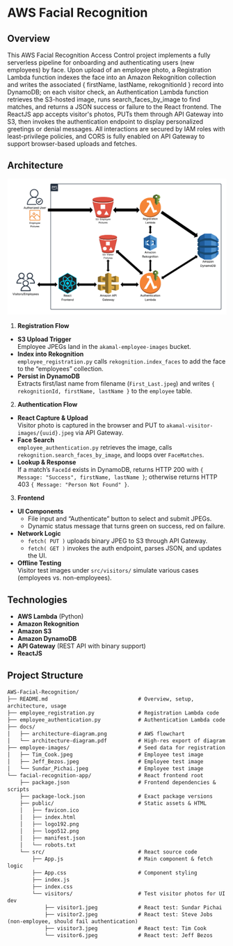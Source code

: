 # AWS Facial Recognition




## Overview  
This AWS Facial Recognition Access Control project implements a fully serverless pipeline for onboarding and authenticating users (new employees) by face. Upon upload of an employee photo, a Registration Lambda function indexes the face into an Amazon Rekognition collection and writes the associated { firstName, lastName, rekognitionId } record into DynamoDB; on each visitor check, an Authentication Lambda function retrieves the S3-hosted image, runs search_faces_by_image to find matches, and returns a JSON success or failure to the React frontend. The ReactJS app accepts visitor's photos, PUTs them through API Gateway into S3, then invokes the authentication endpoint to display personalized greetings or denial messages. All interactions are secured by IAM roles with least-privilege policies, and CORS is fully enabled on API Gateway to support browser-based uploads and fetches.  

## Architecture  
![Architecture Diagram](docs/architecture-diagram.png)  

1. **Registration Flow**  
- **S3 Upload Trigger**  
  Employee JPEGs land in the `akamal-employee-images` bucket.  
- **Index into Rekognition**  
  `employee_registration.py` calls `rekognition.index_faces` to add the face to the “employees” collection.  
- **Persist in DynamoDB**  
  Extracts first/last name from filename (`First_Last.jpeg`) and writes `{ rekognitionId, firstName, lastName }` to the `employee` table. 

2. **Authentication Flow**  
- **React Capture & Upload**  
  Visitor photo is captured in the browser and PUT to `akamal-visitor-images/{uuid}.jpeg` via API Gateway.  
- **Face Search**  
  `employee_authentication.py` retrieves the image, calls `rekognition.search_faces_by_image`, and loops over `FaceMatches`.  
- **Lookup & Response**  
  If a match’s `FaceId` exists in DynamoDB, returns HTTP 200 with `{ Message: "Success", firstName, lastName }`; otherwise returns HTTP 403 `{ Message: "Person Not Found" }`.
  
3. **Frontend**  
- **UI Components**  
  - File input and “Authenticate” button to select and submit JPEGs.  
  - Dynamic status message that turns green on success, red on failure.  
- **Network Logic**  
  - `fetch( PUT )` uploads binary JPEG to S3 through API Gateway.  
  - `fetch( GET )` invokes the auth endpoint, parses JSON, and updates the UI.  
- **Offline Testing**  
  Visitor test images under `src/visitors/` simulate various cases (employees vs. non-employees).
   

## Technologies  
- **AWS Lambda** (Python)  
- **Amazon Rekognition**  
- **Amazon S3**  
- **Amazon DynamoDB**  
- **API Gateway** (REST API with binary support)  
- **ReactJS** 

## Project Structure
```plaintext
AWS-Facial-Recognition/                   
├── README.md                             # Overview, setup, architecture, usage
├── employee_registration.py              # Registration Lambda code
├── employee_authentication.py            # Authentication Lambda code
├── docs/                                 
│   ├── architecture-diagram.png          # AWS flowchart
│   └── architecture-diagram.pdf          # High-res export of diagram
├── employee-images/                      # Seed data for registration
│   ├── Tim_Cook.jpeg                     # Employee test image
│   ├── Jeff_Bezos.jpeg                   # Employee test image
│   └── Sundar_Pichai.jpeg                # Employee test image
└── facial-recognition-app/               # React frontend root
    ├── package.json                      # Frontend dependencies & scripts
    ├── package-lock.json                 # Exact package versions
    ├── public/                           # Static assets & HTML
    │   ├── favicon.ico
    │   ├── index.html
    │   ├── logo192.png
    │   ├── logo512.png
    │   ├── manifest.json
    │   └── robots.txt
    └── src/                              # React source code
        ├── App.js                        # Main component & fetch logic
        ├── App.css                       # Component styling
        ├── index.js                      
        ├── index.css                     
        └── visitors/                     # Test visitor photos for UI dev
            ├── visitor1.jpeg             # React test: Sundar Pichai
            ├── visitor2.jpeg             # React test: Steve Jobs (non-employee, should fail authentication)
            ├── visitor3.jpeg             # React test: Tim Cook
            └── visitor6.jpeg             # React test: Jeff Bezos
